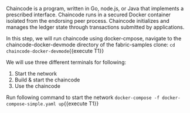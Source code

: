 
Chaincode is a program, written in Go, node.js, or Java that implements a prescribed interface. Chaincode runs in a secured Docker container isolated from the endorsing peer process. Chaincode initializes and manages the ledger state through transactions submitted by applications.


In this step, we will run chaincode using docker-cmpose, navigate to the chaincode-docker-devmode directory of the fabric-samples clone:
`cd chaincode-docker-devmode`{{execute T1}}

We will use three different terminals for following:
1. Start the network
2. Build & start the chaincode
3. Use the chaincode

Run following command to start the network
`docker-compose -f docker-compose-simple.yaml up`{{execute T1}}